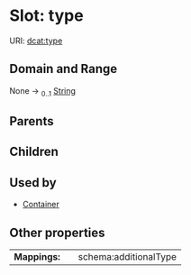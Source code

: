 
# Slot: type



URI: [dcat:type](http://www.w3.org/ns/dcat#type)


## Domain and Range

None &#8594;  <sub>0..1</sub> [String](types/String.md)

## Parents


## Children


## Used by

 * [Container](Container.md)

## Other properties

|  |  |  |
| --- | --- | --- |
| **Mappings:** | | schema:additionalType |